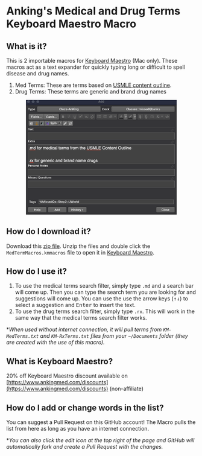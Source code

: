 # Anking's Medical and Drug Terms Keyboard Maestro Macro

## What is it?

This is 2 importable macros for [Keyboard Maestro](https://www.keyboardmaestro.com/main/) (Mac only). These macros act as a text expander for quickly typing long or difficult to spell disease and drug names.

1. Med Terms: These are terms based on [USMLE content outline](https://www.usmle.org/pdfs/usmlecontentoutline.pdf). 
2. Drug Terms: These terms are generic and brand drug names

<p align="center">
  <img src="https://raw.githubusercontent.com/AnKingMed/MedTermsList/main/KM%20macro.gif?raw=true" width="400">
</p>

## How do I download it?
Download this [zip file](https://github.com/AnKingMed/MedTermsList/archive/refs/heads/main.zip). Unzip the files and double click the `MedTermMacros.kmmacros` file to open it in [Keyboard Maestro](#what-is-keyboard-maestro).

## How do I use it?
1. To use the medical terms search filter, simply type `.md` and a search bar will come up. Then you can type the search term you are looking for and suggestions will come up. You can use the use the arrow keys (<kbd>↑</kbd><kbd>↓</kbd>) to select a suggestion and <kbd>Enter</kbd> to insert the text.
2. To use the drug terms search filter, simply type `.rx`. This will work in the same way that the medical terms search filter works.

\*_When used without internet connection, it will pull terms from `KM-MedTerms.txt` and `KM-RxTerms.txt` files from your `~/Documents` folder (they are created with the use of this macro)._

## What is Keyboard Maestro?
20% off Keyboard Maestro discount available on  [https://www.ankingmed.com/discounts](https://www.ankingmed.com/discounts)  (non-affiliate)

## How do I add or change words in the list?
You can suggest a Pull Request on this GitHub account! The Macro pulls the list from here as long as you have an internet connection.

\*_You can also click the edit icon at the top right of the page and GitHub will automatically fork and create a Pull Request with the changes._
